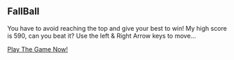 ## FallBall
You have to avoid reaching the top and give your best to win! 
My high score is 590, can you beat it? 
Use the left & Right Arrow keys to move...

[Play The Game Now!](https://flashleap.github.io/fallBall/)

